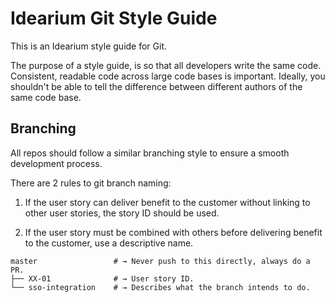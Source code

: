 # Idearium Git Style Guide

This is an Idearium style guide for Git.

The purpose of a style guide, is so that all developers write the same code. Consistent, readable code across large code bases is important. Ideally, you shouldn't be able to tell the difference between different authors of the same code base.

## Branching

All repos should follow a similar branching style to ensure a smooth development process.

There are 2 rules to git branch naming:

  1. If the user story can deliver benefit to the customer without linking to other user stories, the story ID should be used.

  2. If the user story must be combined with others before delivering benefit to the customer, use a descriptive name.


```shell
master                 # → Never push to this directly, always do a PR.
├── XX-01              # → User story ID.
└── sso-integration    # → Describes what the branch intends to do.
```
